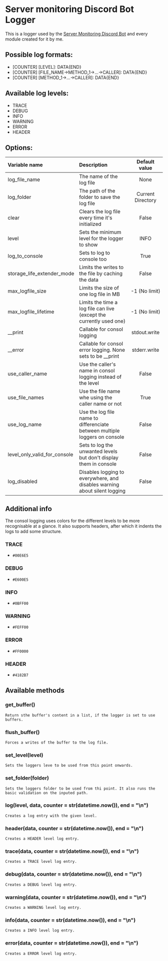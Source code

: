 # Server monitoring Discord Bot Logger

This is a logger used by the [Server Monitoring Discord Bot](https://github.com/NightKey/Server-monitoring-discord-bot) and every module created for it by me.

## Possible log formats:

 * [COUNTER] [LEVEL]: DATA{END}
 * [COUNTER] [FILE_NAME->METHOD_1->...->CALLER]: DATA{END}
 * [COUNTER] [METHOD_1->...->CALLER]: DATA{END}

## Available log levels:

 * TRACE
 * DEBUG
 * INFO
 * WARNING
 * ERROR
 * HEADER

## Options:

 | Variable name                      | Description                                                                | Default value      |
 |:-----------------------------------|:---------------------------------------------------------------------------|:------------------:|
 | log_file_name                      | The name of the log file                                                   | None               |
 | log_folder                         | The path of the folder to save the log file                                | Current Directory  |
 | clear                              | Clears the log file every time it's initialized                            | False              |
 | level                              | Sets the minimum level for the logger to show                              | INFO               |
 | log_to_console                     | Sets to log to console too                                                 | True               |
 | storage_life_extender_mode         | Limits the writes to the file by caching the data                          | False              |
 | max_logfile_size                   | Limits the size of one log file in MB                                      | -1 (No limit)      |
 | max_logfile_lifetime               | Limits the time a log file can live (except the currently used one)        | -1 (No limit)      |
 | __print                            | Callable for consol logging                                                | stdout.write       |
 | __error                            | Callable for consol error logging. None sets to be __print                 | stderr.write       |
 | use_caller_name                    | Use the caller's name in consol logging instead of the level               | False              |
 | use_file_names                     | Use the file name whe using the caller name or not                         | True               |
 | use_log_name                      | Use the log file name to differenciate between multiple loggers on console | False              |
 | level_only_valid_for_console       | Sets to log the unwanted levels but don't display them in console          | False              |
 | log_disabled                       | Disables logging to everywhere, and disables warning about silent logging  | False              |

## Additional info

The consol logging uses colors for the different levels to be more recognisable at a glance. It also supports headers, after which it indents the logs to add some structure.

### TRACE

 - `#00E6E5`

### DEBUG

 - `#E600E5`

### INFO

 - `#0BFF00`

### WARNING

 - `#FEFF00`

### ERROR

 - `#FF0000`

### HEADER

 - `#4182B7`

## Available methods

### get_buffer()

    Return sthe buffer's content in a list, if the logger is set to use buffers.

### flush_buffer()

    Forces a writes of the buffer to the log file.

### set_level(level)

    Sets the loggers leve to be used from this point onwards.

### set_folder(folder)

    Sets the loggers folder to be used from thi point. It also runs the basic validation on the inputed path.

### log(level, data, counter = str(datetime.now()), end = "\n")

    Creates a log entry with the given level.

### header(data, counter = str(datetime.now()), end = "\n")

    Creates a HEADER level log entry.

### trace(data, counter = str(datetime.now()), end = "\n")

    Creates a TRACE level log entry.

### debug(data, counter = str(datetime.now()), end = "\n")
 
    Creates a DEBUG level log entry.

### warning(data, counter = str(datetime.now()), end = "\n")

    Creates a WARNING level log entry.

### info(data, counter = str(datetime.now()), end = "\n")

    Creates a INFO level log entry.

### error(data, counter = str(datetime.now()), end = "\n")

    Creates a ERROR level log entry.
 
